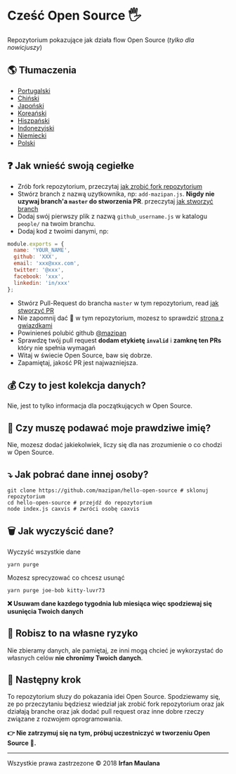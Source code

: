 # Cześć Open Source 🖐️

Repozytorium pokazujące jak działa flow Open Source (_tylko dla nowicjuszy_)

## 🌎 Tłumaczenia

- [Portugalski](https://github.com/mazipan/hello-open-source/blob/master/README-PT-BR.md)
- [Chiński](https://github.com/mazipan/hello-open-source/blob/master/README-CHI.md)
- [Japoński](https://github.com/mazipan/hello-open-source/blob/master/README-JP.md)
- [Koreański](https://github.com/mazipan/hello-open-source/blob/master/README-KR.md)
- [Hiszpański](https://github.com/mazipan/hello-open-source/blob/master/README-ES.md)
- [Indonezyjski](https://github.com/mazipan/hello-open-source/blob/master/README-ID.md)
- [Niemiecki](https://github.com/mazipan/hello-open-source/blob/master/README-DE.md)
- [Polski](https://github.com/mazipan/hello-open-source/blob/master/README-PL.md)

## ❓ Jak wnieść swoją cegiełke

- Zrób fork repozytorium, przeczytaj [jak zrobić fork repozytorium](https://help.github.com/articles/fork-a-repo/)
- Stwórz branch z nazwą uzytkownika, np: `add-mazipan.js`. 
**Nigdy nie uzywaj branch'a `master` do stworzenia PR**.
  przeczytaj [jak stworzyć branch](https://help.github.com/articles/creating-and-deleting-branches-within-your-repository/)
- Dodaj swój pierwszy plik z nazwą `github_username.js` w katalogu `people/` na twoim branchu.
- Dodaj kod z twoimi danymi, np:

```js
module.exports = {
  name: 'YOUR_NAME',
  github: 'XXX',
  email: 'xxx@xxx.com',
  twitter: '@xxx',
  facebook: 'xxx',
  linkedin: 'in/xxx'
};
```

- Stwórz Pull-Request do brancha `master` w tym repozytorium, read [jak stworzyć PR](https://help.github.com/articles/creating-a-pull-request/)
- Nie zapomnij dać 🌟 w tym repozytorium, mozesz to sprawdzić [strona z gwiazdkami](https://github.com/mazipan/hello-open-source/stargazers)
- Powinieneś polubić github [@mazipan](https://github.com/mazipan)
- Sprawdzę twój pull request **dodam  etykietę `invalid`** i **zamknę ten PRs** który nie spełnia wymagań
- Witaj w świecie Open Source, baw się dobrze.
- Zapamiętaj, jakość PR jest najwazniejsza.

## 💰 Czy to jest kolekcja danych?

Nie, jest to tylko informacja dla początkujących w Open Source.

## 🥶 Czy muszę podawać moje prawdziwe imię?

Nie, mozesz dodać jakiekolwiek, liczy się dla nas zrozumienie o co chodzi w Open Source.

## ⤵️ Jak pobrać dane innej osoby?

```shell
git clone https://github.com/mazipan/hello-open-source # sklonuj repozytorium
cd hello-open-source # przejdź do repozytorium
node index.js caxvis # zwróci osobę caxvis
```

## 🗑️ Jak wyczyścić dane?

Wyczyść wszystkie dane

```shell
yarn purge
```

Mozesz sprecyzować co chcesz usunąć

```shell
yarn purge joe-bob kitty-luvr73
```

**❌ Usuwam dane kazdego tygodnia lub miesiąca więc spodziewaj się usunięcia Twoich danych**

## 🙈 Robisz to na własne ryzyko

Nie zbieramy danych, ale pamiętaj, ze inni mogą chcieć je wykorzystać do własnych celów 
**nie chronimy Twoich danych**.

## 🚶 Następny krok

To repozytorium słuzy do pokazania idei Open Source.
Spodziewamy się, ze po przeczytaniu będziesz wiedział jak zrobić fork repozytorium oraz jak działają branche
oraz jak dodać pull request oraz inne dobre rzeczy związane z rozwojem oprogramowania.

**👉 Nie zatrzymuj się na tym, próbuj uczestniczyć w tworzeniu Open Source 🙏.**

---

Wszystkie prawa zastrzezone © 2018 **Irfan Maulana**
